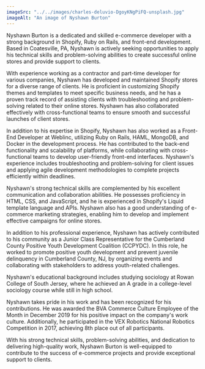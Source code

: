 ```yaml
---
imageSrc: "../../images/charles-deluvio-DgoyKNgPiFQ-unsplash.jpg"
imageAlt: "An image of Nyshawn Burton"
---
```



Nyshawn Burton is a dedicated and skilled e-commerce developer with a strong background in Shopify, Ruby on Rails, and front-end development. Based in Coatesville, PA, Nyshawn is actively seeking opportunities to apply his technical skills and problem-solving abilities to create successful online stores and provide support to clients.

With experience working as a contractor and part-time developer for various companies, Nyshawn has developed and maintained Shopify stores for a diverse range of clients. He is proficient in customizing Shopify themes and templates to meet specific business needs, and he has a proven track record of assisting clients with troubleshooting and problem-solving related to their online stores. Nyshawn has also collaborated effectively with cross-functional teams to ensure smooth and successful launches of client stores.

In addition to his expertise in Shopify, Nyshawn has also worked as a Front-End Developer at Weblinc, utilizing Ruby on Rails, HAML, MongoDB, and Docker in the development process. He has contributed to the back-end functionality and scalability of platforms, while collaborating with cross-functional teams to develop user-friendly front-end interfaces. Nyshawn's experience includes troubleshooting and problem-solving for client issues and applying agile development methodologies to complete projects efficiently within deadlines.

Nyshawn's strong technical skills are complemented by his excellent communication and collaboration abilities. He possesses proficiency in HTML, CSS, and JavaScript, and he is experienced in Shopify's Liquid template language and APIs. Nyshawn also has a good understanding of e-commerce marketing strategies, enabling him to develop and implement effective campaigns for online stores.

In addition to his professional experience, Nyshawn has actively contributed to his community as a Junior Class Representative for the Cumberland County Positive Youth Development Coalition (CCPYDC). In this role, he worked to promote positive youth development and prevent juvenile delinquency in Cumberland County, NJ, by organizing events and collaborating with stakeholders to address youth-related challenges.

Nyshawn's educational background includes studying sociology at Rowan College of South Jersey, where he achieved an A grade in a college-level sociology course while still in high school.

Nyshawn takes pride in his work and has been recognized for his contributions. He was awarded the BVA Commerce Culture Employee of the Month in December 2019 for his positive impact on the company's work culture. Additionally, he participated in the VEX Robotics National Robotics Competition in 2017, achieving 8th place out of all participants.

With his strong technical skills, problem-solving abilities, and dedication to delivering high-quality work, Nyshawn Burton is well-equipped to contribute to the success of e-commerce projects and provide exceptional support to clients.
